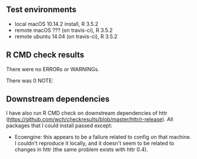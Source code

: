 ## Test environments
* local macOS 10.14.2 install, R 3.5.2
* remote macOS ??? (on travis-ci), R 3.5.2
* remote ubuntu 14.04 (on travis-ci), R 3.5.2

## R CMD check results
There were no ERRORs or WARNINGs. 

There was 0 NOTE:

## Downstream dependencies
I have also run R CMD check on downstream dependencies of httr 
(https://github.com/wch/checkresults/blob/master/httr/r-release). 
All packages that I could install passed except:

* Ecoengine: this appears to be a failure related to config on 
  that machine. I couldn't reproduce it locally, and it doesn't 
  seem to be related to changes in httr (the same problem exists 
  with httr 0.4).
